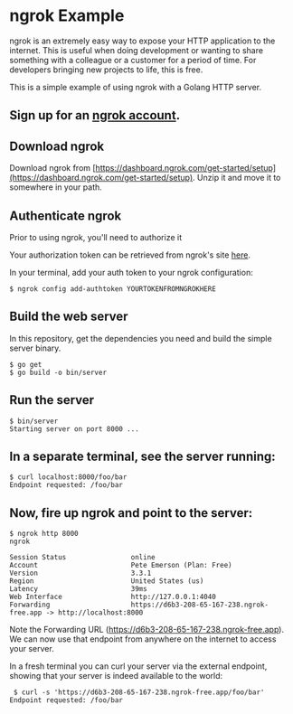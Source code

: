 # ngrok Example

ngrok is an extremely easy way to expose your HTTP application to the internet. This is useful when doing development or wanting to share something with a colleague or a customer for a period of time. For developers bringing new projects to life, this is free.

This is a simple example of using ngrok with a Golang HTTP server.

## Sign up for an [ngrok account](https://ngrok.com/).

## Download ngrok

Download ngrok from [https://dashboard.ngrok.com/get-started/setup](https://dashboard.ngrok.com/get-started/setup). Unzip it and move it to somewhere in your path.

## Authenticate ngrok

Prior to using ngrok, you'll need to authorize it

Your authorization token can be retrieved from ngrok's site [here](https://dashboard.ngrok.com/get-started/your-authtoken).

In your terminal, add your auth token to your ngrok configuration:

```
$ ngrok config add-authtoken YOURTOKENFROMNGROKHERE
```

## Build the web server

In this repository, get the dependencies you need and build the simple server binary.

```
$ go get
$ go build -o bin/server
```

## Run the server

```
$ bin/server
Starting server on port 8000 ...
```

## In a separate terminal, see the server running:

```
$ curl localhost:8000/foo/bar
Endpoint requested: /foo/bar
```

## Now, fire up ngrok and point to the server:

```
$ ngrok http 8000
ngrok                                                                        

Session Status                online
Account                       Pete Emerson (Plan: Free)
Version                       3.3.1
Region                        United States (us)
Latency                       39ms
Web Interface                 http://127.0.0.1:4040
Forwarding                    https://d6b3-208-65-167-238.ngrok-free.app -> http://localhost:8000
```

Note the Forwarding URL (https://d6b3-208-65-167-238.ngrok-free.app). We can now use that endpoint from anywhere on the internet to access your server.

In a fresh terminal you can curl your server via the external endpoint, showing that your server is indeed available to the world:

```
 $ curl -s 'https://d6b3-208-65-167-238.ngrok-free.app/foo/bar'
Endpoint requested: /foo/bar
```
